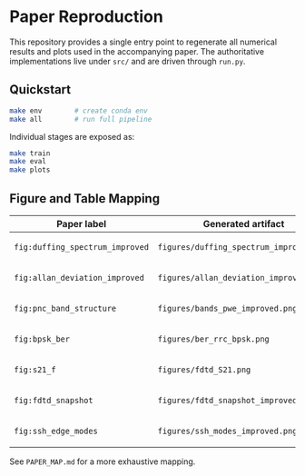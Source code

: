 # Paper Reproduction

This repository provides a single entry point to regenerate all numerical
results and plots used in the accompanying paper.  The authoritative
implementations live under `src/` and are driven through `run.py`.

## Quickstart

```bash
make env        # create conda env
make all        # run full pipeline
```

Individual stages are exposed as:

```bash
make train
make eval
make plots
```

## Figure and Table Mapping

| Paper label | Generated artifact | Command |
|-------------|-------------------|---------|
| `fig:duffing_spectrum_improved` | `figures/duffing_spectrum_improved.png` | `python run.py plots` |
| `fig:allan_deviation_improved` | `figures/allan_deviation_improved.png` | `python run.py plots` |
| `fig:pnc_band_structure` | `figures/bands_pwe_improved.png` | `python run.py plots` |
| `fig:bpsk_ber` | `figures/ber_rrc_bpsk.png` | `python run.py plots` |
| `fig:s21_f` | `figures/fdtd_S21.png` | `python run.py plots` |
| `fig:fdtd_snapshot` | `figures/fdtd_snapshot_improved.png` | `python run.py plots` |
| `fig:ssh_edge_modes` | `figures/ssh_modes_improved.png` | `python run.py plots` |

See `PAPER_MAP.md` for a more exhaustive mapping.
